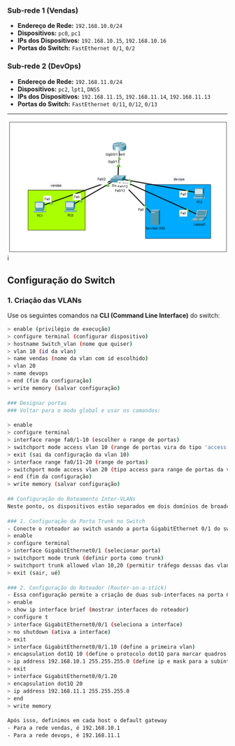 ### **Sub-rede 1 (Vendas)**
- **Endereço de Rede:** `192.168.10.0/24`
- **Dispositivos:** `pc0`, `pc1`
- **IPs dos Dispositivos:** `192.168.10.15`, `192.168.10.16`
- **Portas do Switch:** `FastEthernet 0/1`, `0/2`

### **Sub-rede 2 (DevOps)**
- **Endereço de Rede:** `192.168.11.0/24`
- **Dispositivos:** `pc2`, `lpt1`, `DNSS`
- **IPs dos Dispositivos:** `192.168.11.15`, `192.168.11.14`, `192.168.11.13`
- **Portas do Switch:** `FastEthernet 0/11`, `0/12`, `0/13`

---

![Cenario](cenario.png)i

## Configuração do Switch

### 1. Criação das VLANs

Use os seguintes comandos na **CLI (Command Line Interface)** do switch:

```bash
> enable (privilégio de execução)
> configure terminal (configurar dispositivo)
> hostname Switch_vlan (nome que quiser)
> vlan 10 (id da vlan)
> name vendas (nome da vlan com id escolhido)
> vlan 20
> name devops
> end (fim da configuração)
> write memory (salvar configuração)

### Designar portas 
### Voltar para o modo global e usar os comandos:

> enable
> configure terminal
> interface range fa0/1-10 (escolher o range de portas)
> switchport mode access vlan 10 (range de portas vira do tipo 'access' na vlan 10)
> exit (sai da configuração da vlan 10)
> interface range fa0/11-20 (range de portas)
> switchport mode access vlan 20 (tipo access para range de portas da vlan 20)
> end (fim da configuração)
> write memory (salvar configuração)

## Configuração do Roteamento Inter-VLANs  
Neste ponto, os dispositivos estão separados em dois domínios de broadcast. Pings entre dispositivos da mesma VLAN funcionarão, mas entre VLANs diferentes, não. Para resolver isso, configuraremos o roteamento.  

### 1. Configuração da Porta Trunk no Switch
- Conecte o roteador ao switch usando a porta GigabitEthernet 0/1 do switch e do roteador.
> enable
> configure terminal
> interface GigabitEthernet0/1 (selecionar porta)
> switchport mode trunk (definir porta como trunk)
> switchport trunk allowed vlan 10,20 (permitir tráfego dessas das vlans 10 e 20)
> exit (sair, ué)

### 2. Configuração do Roteador (Router-on-a-stick)
- Essa configuração permite a criação de duas sub-interfaces na porta GigabitEthernet0/0/1 do roteador. Uma interface possuirá dois endereços para receber o tráfego das vlans.  
> enable
> show ip interface brief (mostrar interfaces do roteador)
> configure t 
> interface GigabitEthernet0/0/1 (seleciona a interface)
> no shutdown (ativa a interface)
> exit 
> interface GigabitEthernet0/0/1.10 (define a primeira vlan)
> encapsulation dot1Q 10 (define o protocolo dot1Q para marcar quadros ethernet com o vlan id 10)
> ip address 192.168.10.1 255.255.255.0 (define ip e mask para a subinterface)
> exit
> interface GigabitEthernet0/0/1.20
> encapsulation dot1Q 20
> ip address 192.168.11.1 255.255.255.0
> end
> write memory

Após isso, definimos em cada host o default gateway
- Para a rede vendas, é 192.168.10.1
- Para a rede devops, é 192.168.11.1
